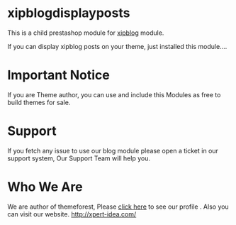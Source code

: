 # xipblogdisplayposts

This is a child prestashop module for <a href="https://github.com/xpert-idea/xipblog">xipblog</a> module. 

If you can display xipblog posts on your theme, just installed this module....

# Important Notice
If you are Theme author, you can use and include this Modules as free to build themes for sale.

# Support
If you fetch any issue to use our blog module please open a ticket in our support system, Our Support Team will help you.

# Who We Are

We are author of themeforest, Please <a href="https://themeforest.net/user/xpert-idea/portfolio?ref=xpert-idea">click here</a> to see our profile . Also you can visit our website. http://xpert-idea.com/


